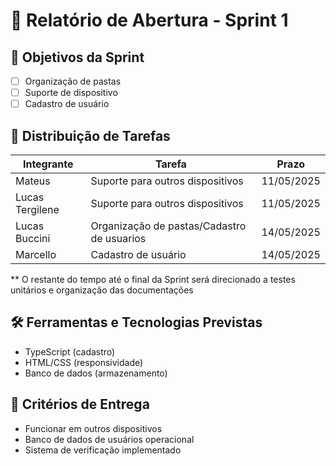# 🏁 Relatório de Abertura - Sprint 1

## 🎯 Objetivos da Sprint
- [ ] Organização de pastas
- [ ] Suporte de dispositivo
- [ ] Cadastro de usuário

## 👥 Distribuição de Tarefas
| Integrante          | Tarefa                                     | Prazo         |
|---------------------|--------------------------------------------|---------------|
| Mateus              | Suporte para outros dispositivos           | 11/05/2025    |
| Lucas Tergilene     | Suporte para outros dispositivos           | 11/05/2025    |
| Lucas Buccini       | Organização de pastas/Cadastro de usuarios | 14/05/2025    |
| Marcello            | Cadastro de usuário                        | 14/05/2025    |
** O restante do tempo até o final da Sprint será direcionado a testes unitários e organização das documentações
## 🛠️ Ferramentas e Tecnologias Previstas
- TypeScript (cadastro)
- HTML/CSS (responsividade)
- Banco de dados (armazenamento)

## 📌 Critérios de Entrega
- Funcionar em outros dispositivos
- Banco de dados de usuários operacional
- Sistema de verificação implementado
